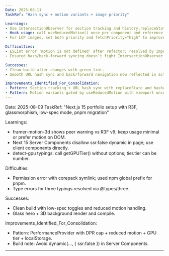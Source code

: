 ```yaml
---
Date: 2025-08-11
TaskRef: "Hash sync + motion variants + image priority"

Learnings:
- Use IntersectionObserver for section tracking and history.replaceState to update the URL hash without adding history entries or forcing scroll jumps.
- Hook usage: call useReducedMotion() once per component and reference its value in motion props; avoid calling hooks inline in props repeatedly.
- For LCP images, set both priority and fetchPriority="high" to improve discovery; keep sizes accurate.

Difficulties:
- ESLint error 'motion is not defined' after refactor; resolved by importing motion/useReducedMotion.
- Ensured hash/back-forward syncing doesn’t fight IntersectionObserver by only replacing state when active changes.

Successes:
- Clean build after changes with green lint.
- Smooth URL hash sync and back/forward navigation now reflected in active nav state.

Improvements_Identified_For_Consolidation:
- Pattern: Section tracking + URL hash sync with replaceState and hashchange listener.
- Pattern: Motion variants gated by useReducedMotion with viewport once and small translate values.
---
```

Date: 2025-08-09
TaskRef: "Next.js 15 portfolio setup with R3F, glassmorphism, low-spec mode, pnpm migration"

Learnings:
- framer-motion-3d shows peer warning vs R3F v9; keep usage minimal or prefer motion on DOM.
- Next 15 Server Components disallow ssr:false dynamic in page; use client components directly.
- detect-gpu typings: call getGPUTier() without options; tier.tier can be number.

Difficulties:
- Permission error with corepack symlink; used npm global prefix for pnpm.
- Type errors for three typings resolved via @types/three.

Successes:
- Clean build with low-spec toggles and reduced motion handling.
- Glass hero + 3D background render and compile.

Improvements_Identified_For_Consolidation:
- Pattern: PerformanceProvider with DPR cap + reduced motion + GPU tier + localStorage.
- Build note: Avoid dynamic(..., { ssr:false }) in Server Components.
---
